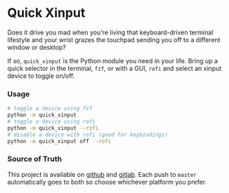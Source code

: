 # Quick Xinput

Does it drive you mad when you're living that keyboard-driven terminal lifestyle 
and your wrist grazes the touchpad sending you off to a different window or 
desktop?

If so, `quick_xinput` is the Python module you need in your life. Bring up a 
quick selector in the terminal, `fzf`, or with a GUI, `rofi` and select an 
xinput device to toggle on/off.

### Usage

```bash
# toggle a device using fzf
python -m quick_xinput
# toggle a device using rofi
python -m quick_xinput --rofi
# disable a device with rofi (good for keybindings)
python -m quick_xinput off --rofi
```

### Source of Truth

This project is available on [github][] and [gitlab][]. Each push to `master` 
automatically goes to both so choose whichever platform you prefer.

[github]: <https://gitlab.com/gikeymarcia/quick-xinput>
"Follow and Contribute on GitHub"
[gitlab]: <https://gitlab.com/gikeymarcia/quick-xinput>
"Follow and Contribute on GitLab"
